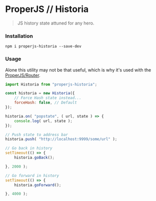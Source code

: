 ProperJS // Historia
====================

> JS history state attuned for any hero.



### Installation

```shell
npm i properjs-historia --save-dev
```


### Usage
Alone this utility may not be that useful, which is why it's used with the [ProperJS/Router](https://github.com/ProperJS/Router).
```javascript
import Historia from "properjs-historia";

const historia = new Historia({
    // Force Hash state instead...
    forceHash: false, // Default
});

historia.on( "popstate", ( url, state ) => {
    console.log( url, state );
});

// Push state to address bar
historia.push( "http://localhost:9999/some/url" );

// Go back in history
setTimeout(() => {
    historia.goBack();

}, 2000 );

// Go forward in history
setTimeout(() => {
    historia.goForward();

}, 4000 );
```
